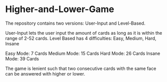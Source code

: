 # Higher-and-Lower-Game

The repository contains two versions: User-Input and Level-Based.

User-Input lets the user input the amount of cards as long as it is within the range of 2-52 cards.
Level Based has 4 difficulties: Easy, Medium, Hard, Insane

Easy Mode: 7 Cards
Medium Mode: 15 Cards
Hard Mode: 26 Cards
Insane Mode: 39 Cards

The game is lenient such that two consecutive cards with the same face can be answered with higher or lower.
